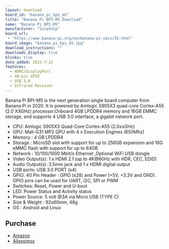 ```yaml
---
layout: download
board_id: "banana_pi_bpi_m5"
title: "Banana Pi BPI-M5 Download"
name: "Banana Pi BPI-M5"
manufacturer: "SinoVoip"
board_url:
 - "https://www.banana-pi.org/en/banana-pi-sbcs/55.html"
board_image: "banana_pi_bpi_m5.jpg"
download_instructions: ""
downloads_display: true
blinka: true
date_added: 2022-7-22
features:
  - HDMI/DisplayPort
  - 40-pin GPIO
  - USB 3.0
  - Infrared Receiver
---
```


Banana Pi BPI-M5 is the next generation single board computer from Banana Pi in 2020. It is powered by Amlogic S905X3 quad-core Cortex-A55 (2.0 XXGHz) processor.Onboard 4GB LPDDR4 memory and 16GB EMMC storage, and supports 4 USB 3.0 interface, a gigabit network port.

- CPU: Amlogic S905X3 Quad-Core Cortex-A55 (2.0xxGHz)
- GPU: Mali-G31 MP2 GPU with 4 x Execution Engines (650Mhz)
- Memory  : 4 GB LPDDR4
- Storage : MicroSD slot with support for up to 256GB expansion and 16G eMMC flash with support for up to 64GB
- Network : 10/100/1000 Mbit/s Ethernet ,Optional WiFi USB dongle
- Video Output(s): 1 x HDMI 2.1 (up to 4K@60Hz with HDR, CEC, EDID)
- Audio Output(s): 3.5mm jack and 1 x HDMI digital output
- USB ports: USB 3.0 PORT (x4)
- GPIO: 40 Pin Header : GPIO (x28) and Power (+5V, +3.3V and GND). GPIO pins can be used for UART, I2C, SPI or PWM
- Switches: Reset, Power and U-boot
- LED: Power Status and Activity status
- Power Source: 5 volt @3A via Micro USB (TYPE C)
- Size & Weight  : 92x60mm, 48g
- OS : Android and Linux

## Purchase
* [Amazon](https://amzn.to/3CpbK8X)
* [Aliexpress](https://www.aliexpress.com/item/3256801685527943.html)

